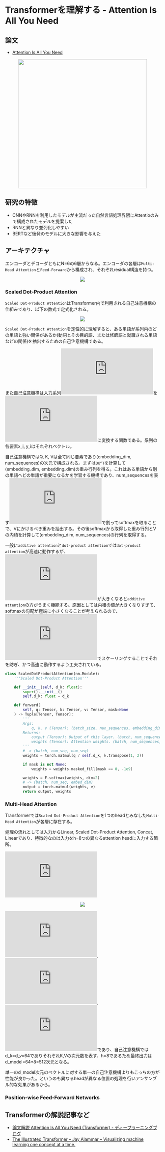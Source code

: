 # Transformerを理解する - Attention Is All You Need

## 論文
- [Attention Is All You Need](https://arxiv.org/abs/1706.03762)

<div style="text-align: center;">
  <img height="420" src="../assets/docs/architecture.png">
</div>


## 研究の特徴

- CNNやRNNを利用したモデルが主流だった自然言語処理界隈にAttentioのみで構成されたモデルを提案した
- RNNと異なり並列化しやすい
- BERTなど後発のモデルに大きな影響を与えた


## アーキテクチャ

エンコーダとデコーダともにN=6の6層からなる。エンコーダの各層は`Multi-Head Attention`と`Feed-Forward`から構成され、それぞれresidual構造を持つ。

<div style="text-align: center;">
  <img src="../assets/docs/attention.png">
</div>

### Scaled Dot-Product Attention

`Scaled Dot-Product Attention`はTransformer内で利用される自己注意機構の仕組みであり、以下の数式で定式化される。

<div style="text-align: center;">
  <img src="https://latex.codecogs.com/gif.latex?Attention%28Q%2CK%2CV%29%3Dsoftmax%28%5Cfrac%7BQK%5ET%7D%7B%5Csqrt%7Bd_k%7D%7D%29V">
</div>

`Scaled Dot-Product Attention`を定性的に理解すると、ある単語が系列内のどの単語と強い関係があるか(動詞とその目的語、または修飾語と就職される単語などの関係)を抽出するための自己注意機構である。

また自己注意機構は入力系列![](https://latex.codecogs.com/gif.latex?%5Cbold%7Bx%7D%3D%7Bx_1%2Cx_2%2C...%2Cx_n%7D)を![](https://latex.codecogs.com/gif.latex?%5Cbold%7By%7D%3D%7By_1%2Cy_2%2C...%2Cy_n%7D)に変換する関数である。系列の各要素x_i, y_iはそれぞれベクトル。

自己注意機構ではQ, K, Vは全て同じ要素であり(embedding_dim, num_sequences)の次元で構成される。まずは`QK^T`を計算して(embedding_dim, embedding_dim)の重み行列を得る。これはある単語から別の単語へどの単語が重要になるかを学習する機構であり、num_sequencesを表す![](https://latex.codecogs.com/gif.latex?%5Csqrt%7Bd_k%7D)で割ってsoftmaxを取ることで、Vにかけるべき重みを抽出する。その後softmaxから取得した重み行列とVの内積を計算して(embedding_dim, num_sequences)の行列を取得する。

一般に`additive attention`と`dot-product attention`では`dot-product attention`が高速に動作するが、![](https://latex.codecogs.com/gif.latex?%5Csqrt%7Bd_k%7D)が大きくなると`additive attention`の方がうまく機能する。原因としては内積の値が大きくなりすぎて、softmaxの勾配が極端に小さくなることが考えられるので、![](https://latex.codecogs.com/gif.latex?%5Csqrt%7Bd_k%7D)でスケーリングすることでそれを防ぎ、かつ高速に動作するよう工夫されている。

```python
class ScaledDotProductAttention(nn.Module):
    '''Scaled Dot-Product Attention'''

    def __init__(self, d_k: float):
        super().__init__()
        self.d_k: float = d_k

    def forward(
        self, q: Tensor, k: Tensor, v: Tensor, mask=None
    ) -> Tuple[Tensor, Tensor]:
        '''
        Args:
            q, k, v (Tensor): (batch_size, nun_sequences, embedding_dim).
        Returns:
            output (Tensor): Output of this layer. (batch, num_sequences, embed_dim)
            weights (Tensor): Attention weights. (batch, num_sequences, embed_dim)
        '''
        # -> (batch, num_seq, num_seq)
        weights = torch.matmul(q / self.d_k, k.transpose(1, 2))

        if mask is not None:
            weights = weights.masked_fill(mask == 0, -1e9)

        weights = F.softmax(weights, dim=2)
        # -> (batch, num_seq, embed_dim)
        output = torch.matmul(weights, v)
        return output, weights
```

### Multi-Head Attention

Transformerでは`Scaled Dot-Product Attention`を1つのheadとみなした`Multi-Head Attention`が各層に存在する。

処理の流れとしては入力からLinear, Scaled Dot-Product Attention, Concat, Linearであり、特徴的なのは入力をh=8つの異なるattention headに入力する箇所。

![](https://latex.codecogs.com/gif.latex?MultiHead%28Q%2CK%2CV%29%3DConcat%28head_1%2C...%2Chead_h%29W%5EO)

<div style="text-align: center;">
  <img src="https://latex.codecogs.com/gif.latex?where%20head_i%3DAttention%28QW_i%5EQ%2CKW_i%5EK%2CVW_i%5EV%29">
</div>

![](https://latex.codecogs.com/gif.latex?W_i%5EQ%5Cin%7B%5Cmathbb%7BR%7D%5E%7Bd_%7Bmodel%7D%5Ctimes%7Bd_k%7D%7D%7D), ![](https://latex.codecogs.com/gif.latex?W_i%5EK%5Cin%7B%5Cmathbb%7BR%7D%5E%7Bd_%7Bmodel%7D%5Ctimes%7Bd_k%7D%7D%7D), ![](https://latex.codecogs.com/gif.latex?W_i%5EV%5Cin%7B%5Cmathbb%7BR%7D%5E%7Bd_%7Bmodel%7D%5Ctimes%7Bd_v%7D%7D%7D)であり、自己注意機構ではd_k=d_v=64でありそれぞれK,Vの次元数を表す、h=8であるため最終出力はd_model=64*8=512次元となる。

単一のd_model次元のベクトルに対する単一の自己注意機構よりもこっちの方が性能が良かった。というのも異なるheadが異なる位置の処理を行いアンサンブル的な効果があるから。

### Position-wise Feed-Forward Networks


## Transformerの解説記事など
- [論文解説 Attention Is All You Need (Transformer) - ディープラーニングブログ](https://deeplearning.hatenablog.com/entry/transformer)
- [The Illustrated Transformer – Jay Alammar – Visualizing machine learning one concept at a time.](http://jalammar.github.io/illustrated-transformer/)
